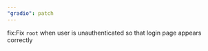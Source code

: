 ```yaml
---
"gradio": patch
---
```


fix:Fix `root` when user is unauthenticated so that login page appears correctly
